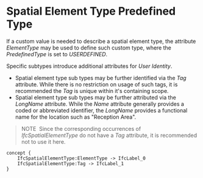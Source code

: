 Spatial Element Type Predefined Type
====================================

If a custom value is needed to describe a spatial element type, the attribute _ElementType_ may be used to define such custom type, where the _PredefinedType_ is set to _USERDEFINED_.

Specific subtypes introduce additional attributes for _User Identity_.

* Spatial element type sub types may be further identified via the _Tag_ attribute. While there is no restriction on usage of such tags, it is recommended the _Tag_ is unique within it's containing scope.
* Spatial element type sub types may be further attributed via the _LongName_ attribute. While the _Name_ attribute generally provides a coded or abbreviated identifier, the _LongName_ provides a functional name for the location such as "Reception Area". 

> NOTE&nbsp; Since the corresponding occurrences of _IfcSpatialElementType_ do not have a _Tag_ attribute, it is recommended not to use it here.

```
concept {
    IfcSpatialElementType:ElementType -> IfcLabel_0
    IfcSpatialElementType:Tag -> IfcLabel_1
}
```
